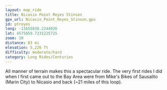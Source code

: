 ```yaml
---
layout: map_ride
title: Nicasio Point Reyes Stinson
gpx_url: Nicasio_Point_Reyes_Stinson.gpx
id: ptreyes
long: -13655838.2244026
lat: 4575859.7231225725
zoom: 10
distance: 83 mi
elevation: 5,226 ft
difficulty: moderate/hard
category: Long Rides/Centuries
---
```

All manner of terrain makes this a spectacular ride. The very first rides I did when I first came out to the Bay Area were from Mike's Bikes of Sausalito (Marin City) to Nicasio and back (~21 miles of this loop).